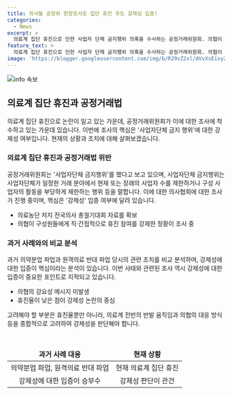 ```yaml
---
title: 의사들 공정위 현장조사로 집단 휴진 주도 강제성 입증!
categories:
  - News
excerpt: >
  의료계 집단 휴진으로 인한 사업자 단체 금지행위 의혹을 수사하는 공정거래위원회. 의협이 휴진 참여를 강요한 정황이 있어 법 위반 여부를 확인 중. 과거의사 파업 사례처럼 강제성 입증이 핵심. 뚜렷한 강요 메시지는 없었으나, 의료계 전반의 반발과 광범위한 참여로 휴진율 상승 예상. 현재 제재 여부 결정되지 않았으나, 법 위반이 확인되면 엄정 대응 예정.
feature_text: >
  의료계 집단 휴진으로 인한 사업자 단체 금지행위 의혹을 수사하는 공정거래위원회. 의협이 휴진 참여를 강요한 정황이 있어 법 위반 여부를 확인 중. 과거의사 파업 사례처럼 강제성 입증이 핵심. 뚜렷한 강요 메시지는 없었으나, 의료계 전반의 반발과 광범위한 참여로 휴진율 상승 예상. 현재 제재 여부 결정되지 않았으나, 법 위반이 확인되면 엄정 대응 예정.
image: 'https://blogger.googleusercontent.com/img/b/R29vZ2xl/AVvXsEixyZcFfHzMRdzZMjFBmAUKJYCLCGyLL1o632UiGVXcaFdKo_bkvkuCioo0uUKlGfBVcT3P84aROyZIXSBEx3Aw5nCQ3pTgDom1WDC4m8eifvWiAmWEEVb4x6G_l8C0QH225ldMjyaFvpxGEBGNO37VmDTDMHGhJPq73UglMfDca1-0aw/s1600/blogspot.png'
---
```


<p><img src="https://blogger.googleusercontent.com/img/b/R29vZ2xl/AVvXsEixyZcFfHzMRdzZMjFBmAUKJYCLCGyLL1o632UiGVXcaFdKo_bkvkuCioo0uUKlGfBVcT3P84aROyZIXSBEx3Aw5nCQ3pTgDom1WDC4m8eifvWiAmWEEVb4x6G_l8C0QH225ldMjyaFvpxGEBGNO37VmDTDMHGhJPq73UglMfDca1-0aw/s1600/blogspot.png" alt="info 속보" /></p>

<h2 data-ke-size="size26">의료계 집단 휴진과 공정거래법</h2>

<p data-ke-size="size16">의료계 집단 휴진으로 논란이 일고 있는 가운데, 공정거래위원회가 이에 대한 조사에 착수하고 있는 가운데 있습니다. 이번에 조사의 핵심은 '사업자단체 금지 행위'에 대한 강제성 여부입니다. 현재의 상황과 조치에 대해 살펴보겠습니다.</p>

<h3 data-ke-size="size24">의료계 집단 휴진과 공정거래법 위반</h3>

<p data-ke-size="size16">공정거래위원회는 '사업자단체 금지행위'를 했다고 보고 있으며, 사업자단체 금지행위는 사업자단체가 일정한 거래 분야에서 현재 또는 장래의 사업자 수를 제한하거나 구성 사업자의 활동을 부당하게 제한하는 행위 등을 말합니다. 이에 대한 의사협회에 대한 조사가 진행 중이며, 핵심은 '강제성' 입증 여부에 달려 있습니다.</p>

<ul>
<li>의료농단 저지 전국의사 총궐기대회 자료를 확보</li>
<li>의협이 구성원들에게 직·간접적으로 휴진 참여를 강제한 정황이 조사 중</li>
</ul>

<h3 data-ke-size="size24">과거 사례와의 비교 분석</h3>

<p data-ke-size="size16">과거 의약분업 파업과 원격의료 반대 파업 당시의 관련 조치를 비교 분석하며, 강제성에 대한 입증이 핵심이라는 분석이 있습니다. 이번 사태와 관련된 조사 역시 강제성에 대한 입증이 중요한 포인트로 지적되고 있습니다.</p>

<ul>
<li>의협의 강요성 메시지 미발생</li>
<li>휴진율이 낮은 점이 강제성 논란의 중심</li>
</ul>

<p data-ke-size="size16">고려해야 할 부분은 휴진율뿐만 아니라, 의료계 전반의 반발 움직임과 의협의 대응 방식 등을 종합적으로 고려하여 강제성을 판단해야 합니다.</p>

<p data-ke-size="size16">&nbsp;</p>

<table>
<thead>
<tr>
<td style="text-align: center; height: 17px;"><b>과거 사례 대응</b></td>
<td style="text-align: center; height: 17px;"><b>현재 상황</b></td>
</tr>
</thead>
<tbody>
<tr>
<td style="text-align: center; height: 17px;">의약분업 파업, 원격의료 반대 파업</td>
<td style="text-align: center; height: 17px;">현재 의료계 집단 휴진</td>
</tr>
<tr>
<td style="text-align: center; height: 17px;">강제성에 대한 입증이 승부수</td>
<td style="text-align: center; height: 17px;">강제성 판단이 관건</td>
</tr>
</tbody>
</table>

<p data-ke-size="size16">&nbsp;</p>

